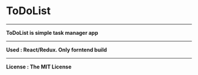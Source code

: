 # ToDoList
***

**ToDoList is simple task manager app**
***

**Used : React/Redux. Only forntend build**
***

**License : The MIT License**
